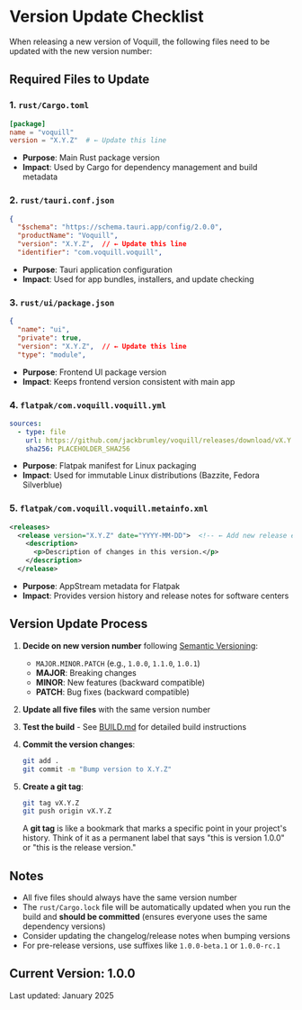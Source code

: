 # Version Update Checklist

When releasing a new version of Voquill, the following files need to be updated with the new version number:

## Required Files to Update

### 1. `rust/Cargo.toml`
```toml
[package]
name = "voquill"
version = "X.Y.Z"  # ← Update this line
```
- **Purpose**: Main Rust package version
- **Impact**: Used by Cargo for dependency management and build metadata

### 2. `rust/tauri.conf.json`
```json
{
  "$schema": "https://schema.tauri.app/config/2.0.0",
  "productName": "Voquill",
  "version": "X.Y.Z",  // ← Update this line
  "identifier": "com.voquill.voquill",
```
- **Purpose**: Tauri application configuration
- **Impact**: Used for app bundles, installers, and update checking

### 3. `rust/ui/package.json`
```json
{
  "name": "ui",
  "private": true,
  "version": "X.Y.Z",  // ← Update this line
  "type": "module",
```
- **Purpose**: Frontend UI package version
- **Impact**: Keeps frontend version consistent with main app

### 4. `flatpak/com.voquill.voquill.yml`
```yaml
sources:
  - type: file
    url: https://github.com/jackbrumley/voquill/releases/download/vX.Y.Z/voquill-linux-x86_64  # ← Update version in URL
    sha256: PLACEHOLDER_SHA256
```
- **Purpose**: Flatpak manifest for Linux packaging
- **Impact**: Used for immutable Linux distributions (Bazzite, Fedora Silverblue)

### 5. `flatpak/com.voquill.voquill.metainfo.xml`
```xml
<releases>
  <release version="X.Y.Z" date="YYYY-MM-DD">  <!-- ← Add new release entry -->
    <description>
      <p>Description of changes in this version.</p>
    </description>
  </release>
```
- **Purpose**: AppStream metadata for Flatpak
- **Impact**: Provides version history and release notes for software centers

## Version Update Process

1. **Decide on new version number** following [Semantic Versioning](https://semver.org/):
   - `MAJOR.MINOR.PATCH` (e.g., `1.0.0`, `1.1.0`, `1.0.1`)
   - **MAJOR**: Breaking changes
   - **MINOR**: New features (backward compatible)
   - **PATCH**: Bug fixes (backward compatible)

2. **Update all five files** with the same version number

3. **Test the build** - See [BUILD.md](BUILD.md) for detailed build instructions

4. **Commit the version changes**:
   ```bash
   git add .
   git commit -m "Bump version to X.Y.Z"
   ```

5. **Create a git tag**:
   ```bash
   git tag vX.Y.Z
   git push origin vX.Y.Z
   ```
   A **git tag** is like a bookmark that marks a specific point in your project's history. Think of it as a permanent label that says "this is version 1.0.0" or "this is the release version."


## Notes

- All five files should always have the same version number
- The `rust/Cargo.lock` file will be automatically updated when you run the build and **should be committed** (ensures everyone uses the same dependency versions)
- Consider updating the changelog/release notes when bumping versions
- For pre-release versions, use suffixes like `1.0.0-beta.1` or `1.0.0-rc.1`

## Current Version: 1.0.0

Last updated: January 2025
